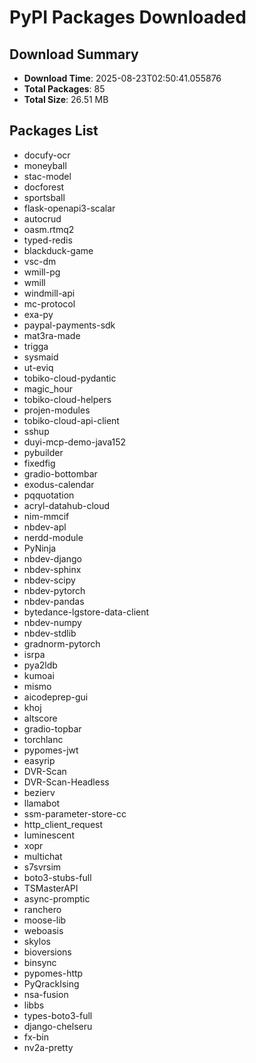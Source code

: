 # PyPI Packages Downloaded

## Download Summary
- **Download Time**: 2025-08-23T02:50:41.055876
- **Total Packages**: 85
- **Total Size**: 26.51 MB

## Packages List
- docufy-ocr
- moneyball
- stac-model
- docforest
- sportsball
- flask-openapi3-scalar
- autocrud
- oasm.rtmq2
- typed-redis
- blackduck-game
- vsc-dm
- wmill-pg
- wmill
- windmill-api
- mc-protocol
- exa-py
- paypal-payments-sdk
- mat3ra-made
- trigga
- sysmaid
- ut-eviq
- tobiko-cloud-pydantic
- magic_hour
- tobiko-cloud-helpers
- projen-modules
- tobiko-cloud-api-client
- sshup
- duyi-mcp-demo-java152
- pybuilder
- fixedfig
- gradio-bottombar
- exodus-calendar
- pqquotation
- acryl-datahub-cloud
- nim-mmcif
- nbdev-apl
- nerdd-module
- PyNinja
- nbdev-django
- nbdev-sphinx
- nbdev-scipy
- nbdev-pytorch
- nbdev-pandas
- bytedance-lgstore-data-client
- nbdev-numpy
- nbdev-stdlib
- gradnorm-pytorch
- isrpa
- pya2ldb
- kumoai
- mismo
- aicodeprep-gui
- khoj
- altscore
- gradio-topbar
- torchlanc
- pypomes-jwt
- easyrip
- DVR-Scan
- DVR-Scan-Headless
- bezierv
- llamabot
- ssm-parameter-store-cc
- http_client_request
- luminescent
- xopr
- multichat
- s7svrsim
- boto3-stubs-full
- TSMasterAPI
- async-promptic
- ranchero
- moose-lib
- weboasis
- skylos
- bioversions
- binsync
- pypomes-http
- PyQrackIsing
- nsa-fusion
- libbs
- types-boto3-full
- django-chelseru
- fx-bin
- nv2a-pretty
